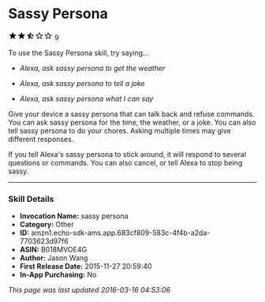 # Sassy Persona
![2.7 stars](../../../images/ic_star_black_18dp_1x.png)![2.7 stars](../../../images/ic_star_black_18dp_1x.png)![2.7 stars](../../../images/ic_star_half_black_18dp_1x.png)![2.7 stars](../../../images/ic_star_border_black_18dp_1x.png)![2.7 stars](../../../images/ic_star_border_black_18dp_1x.png) 9

To use the Sassy Persona skill, try saying...

* *Alexa, ask sassy persona to get the weather*

* *Alexa, ask sassy persona to tell a joke*

* *Alexa, ask sassy persona what I can say*

Give your device a sassy persona that can talk back and refuse commands.  You can ask sassy persona for the time, the weather, or a joke.  You can also tell sassy persona to do your chores.  Asking multiple times may give different responses.

If you tell Alexa's sassy persona to stick around, it will respond to several questions or commands.  You can also cancel, or tell Alexa to stop being sassy.

***

### Skill Details

* **Invocation Name:** sassy persona
* **Category:** Other
* **ID:** amzn1.echo-sdk-ams.app.683cf809-583c-4f4b-a2da-7703623d97f6
* **ASIN:** B018MVOE4G
* **Author:** Jason Wang
* **First Release Date:** 2015-11-27 20:59:40
* **In-App Purchasing:** No

*This page was last updated 2016-03-16 04:53:06*
